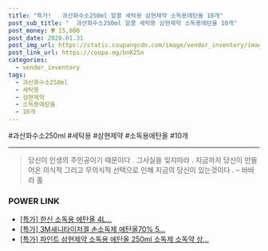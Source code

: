 ```yaml
--- 
title: "특가!   과산화수소250ml 알콜 세탁용 삼현제약 소독용에탄올 10개" 
post_sub_title: "  과산화수소250ml 알콜 세탁용 삼현제약 소독용에탄올 10개" 
post_money: ₩ 15,000 
post_date: 2020.01.31 
post_img_url: https://static.coupangcdn.com/image/vendor_inventory/images/2016/07/29/16/1/9f784c89-1117-4063-9a2f-3daf07747618.jpg 
post_link_url: https://coupa.ng/bnK2Sn 
categories: 
  - vendor_inventory 
tags: 
  - 과산화수소250ml 
  - 세탁용 
  - 삼현제약 
  - 소독용에탄올 
  - 10개 
--- 
```

  #과산화수소250ml #세탁용 #삼현제약 #소독용에탄올 #10개 
<hr> 

> 당신이 인생의 주인공이기 때문이다 . 그사실을 잊지마라 . 지금까지 당신이 만들어온 의식적 그리고 무의식적 선택으로 인해 지금의 당신이 있는것이다 .  – 바바라 홀 


### POWER LINK

* <a href="https://blog.naver.com/santokki14/221790763221" target="_blank">[특가] 한신 소독용 에탄올 4L...</a>
* <a href="https://blog.naver.com/sakai111/221787787437" target="_blank">[특가] 3M새니타이저겔 손소독제 에탄올70% 5...</a>
* <a href="https://blog.naver.com/santokki14/221790715141" target="_blank">[특가] 파인트 삼현제약 소독용 에탄올 250ml 소독제 소독약 상...</a>
